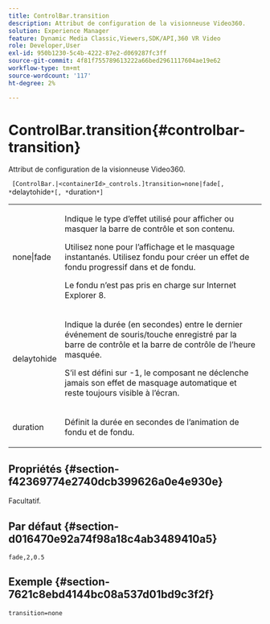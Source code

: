 ```yaml
---
title: ControlBar.transition
description: Attribut de configuration de la visionneuse Video360.
solution: Experience Manager
feature: Dynamic Media Classic,Viewers,SDK/API,360 VR Video
role: Developer,User
exl-id: 950b1230-5c4b-4222-87e2-d069287fc3ff
source-git-commit: 4f81f755789613222a66bed2961117604ae19e62
workflow-type: tm+mt
source-wordcount: '117'
ht-degree: 2%

---
```


# ControlBar.transition{#controlbar-transition}

Attribut de configuration de la visionneuse Video360.

` [ControlBar.|<containerId>_controls.]transition=none|fade[, *`delaytohide`*[, *`duration`*]`

<table id="table_C616483932C2482CA9794DDD7313FD7C"> 
 <tbody> 
  <tr> 
   <td colname="col1"> <p> <span class="codeph"> none|fade</span> </p> </td> 
   <td colname="col2"> <p> Indique le type d’effet utilisé pour afficher ou masquer la barre de contrôle et son contenu. </p> <p>Utilisez <span class="codeph"> none</span> pour l’affichage et le masquage instantanés. Utilisez <span class="codeph"> fondu</span> pour créer un effet de fondu progressif dans et de fondu. </p> <p>Le fondu n’est pas pris en charge sur Internet Explorer 8. </p> </td> 
  </tr> 
  <tr> 
   <td colname="col1"> <p> <span class="codeph"> <span class="varname"> delaytohide</span> </span> </p> </td> 
   <td colname="col2"> <p>Indique la durée (en secondes) entre le dernier événement de souris/touche enregistré par la barre de contrôle et la barre de contrôle de l’heure masquée. </p> <p> S’il est défini sur <span class="codeph"> -1</span>, le composant ne déclenche jamais son effet de masquage automatique et reste toujours visible à l’écran. </p> </td> 
  </tr> 
  <tr> 
   <td colname="col1"> <p> <span class="codeph"> <span class="varname"> duration</span> </span> </p> </td> 
   <td colname="col2"> <p>Définit la durée en secondes de l’animation de fondu et de fondu. </p> </td> 
  </tr> 
 </tbody> 
</table>

## Propriétés {#section-f42369774e2740dcb399626a0e4e930e}

Facultatif.

## Par défaut {#section-d016470e92a74f98a18c4ab3489410a5}

`fade,2,0.5`

## Exemple {#section-7621c8ebd4144bc08a537d01bd9c3f2f}

```
transition=none
```
